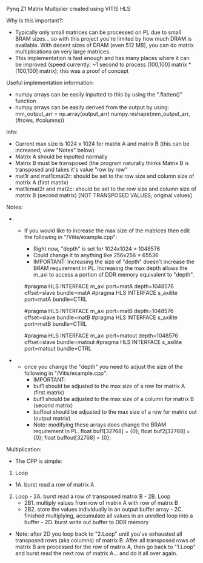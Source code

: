 Pynq Z1 Matrix Multiplier created using VITIS HLS

Why is this important?:
 - Typically only small matrices can be processed on PL due to small BRAM sizes... so with this project you're limited by how much DRAM is available. With decent sizes    of DRAM (even 512 MB), you can do matrix multiplications on very large matrices.
 - This implementation is fast enough and has many places where it can be improved (speed currently: ~1 second to process [100,100] matrix * [100,100] matrix); this      was a proof of concept

Useful implementation information:
 - numpy arrays can be easily inputted to this by using the ".flatten()" function
 - numpy arrays can be easily derived from the output by using: 
     mm_output_arr = np.array(output_arr)
     numpy.reshape(mm_output_arr, (#rows, #columns))

Info:
 - Current max size is 1024 x 1024 for matrix A and matrix B (this can be increased; view "Notes" below)
 - Matrix A should be inputted normally
 - Matrix B must be transposed (the program naturally thinks Matrix B is transposed and takes it's value "row by row"
 - mat1r and mat1cmat2r: should be set to the row size and column size of matrix A (first matrix)
 - mat1cmat2r and mat2c: should be set to the row size and column size of matrix B (second matrix) [NOT TRANSPOSED VALUES; original values]
 
Notes:
* - If you would like to increase the max size of the matrices then edit the following in "/Vitis/example.cpp":
    - Right now, "depth" is set for 1024x1024 = 1048576
    - Could change it to anything like 256x256 = 65536
    - IMPORTANT: Increasing the size of "depth" doesn't increase the BRAM requirement in PL. Increasing the max depth allows the m_axi to access a portion of DDR memory     equivalent to "depth".

    #pragma HLS INTERFACE m_axi port=matA depth=1048576 offset=slave bundle=matA
    #pragma HLS INTERFACE s_axilite port=matA bundle=CTRL

    #pragma HLS INTERFACE m_axi port=matB depth=1048576 offset=slave bundle=matB
    #pragma HLS INTERFACE s_axilite port=matB bundle=CTRL

    #pragma HLS INTERFACE m_axi port=matout depth=1048576 offset=slave bundle=matout
    #pragma HLS INTERFACE s_axilite port=matout bundle=CTRL
  
* - once you change the "depth" you need to adjust the size of the following in "/Vitis/example.cpp": 
    - IMPORTANT:
    - buf1 should be adjusted to the max size of a row for matrix A (first matrix)
    - buf1 should be adjusted to the max size of a column for matrix B (second matrix)
    - buffout should be adjusted to the max size of a row for matrix out (output matrix)
    - Note: modifying these arrays does change the BRAM requirement in PL.
  float buf1[32768] = {0};
	 float buf2[32768] = {0};
	 float buffout[32768] = {0};
  
Multiplication:
- The CPP is simple:
 1. Loop
   - 1A. burst read a row of matrix A
   2. Loop
     - 2A. burst read a row of transposed matrix B
     - 2B. Loop
       - 2B1. multiply values from row of matrix A with row of matrix B
       - 2B2. store the values individually in an output buffer array
     - 2C. finished multiplying, accumulate all values in an unrolled loop into a buffer
     - 2D. burst write out buffer to DDR memory

- Note: after 2D you loop back to "2.Loop" until you've exhausted all transposed rows (aka columns) of matrix B. After all transposed rows of matrix B are processed for the row of matrix A, then go back to "1.Loop" and burst read the next row of matrix A... and do it all over again.
